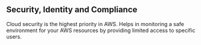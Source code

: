 ## Security, Identity and Compliance

Cloud security is the highest priority in AWS. Helps in monitoring a safe environment for your AWS resources by providing limited access to specific users.
